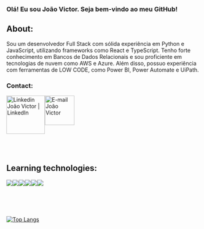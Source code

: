 ###  Olá! Eu sou João Victor. Seja bem-vindo ao meu GitHub!

## About:
<div>
  <p style="text-justify: justify;">
    Sou um desenvolvedor Full Stack com sólida experiência em Python e JavaScript, utilizando frameworks como React e TypeScript. Tenho forte conhecimento em Bancos de Dados Relacionais e sou proficiente em tecnologias de nuvem como AWS         e     Azure. Além disso, possuo experiência com ferramentas de LOW CODE, como Power BI, Power Automate e UiPath.
  </p>
</div>


### Contact:
<div style="display: flex; flex-wrap: wrap;">
<a href="https://www.linkedin.com/in/jvnogueira23/" target="_blank"><img alt="Linkedin João Victor | LinkedIn" width="100px" src="https://img.shields.io/badge/LinkedIn-0077B5?style=for-the-badge&logo=linkedin&logoColor=white" /></a>
<a href="mailto:jvictor.n.m23@gmail.com" target="_blank" ><img alt="E-mail João Victor" width="77px" src="https://img.shields.io/badge/Gmail-D14836?style=for-the-badge&logo=gmail&logoColor=white" /></a>
</div>

<br/><br/>

## Learning technologies:
<div style="display: flex; flex-wrap: wrap;">
<img src="https://img.shields.io/badge/PYTHON-blue?style=for-the-badge&logo=python&logoColor=white"/>
<img  src="https://img.shields.io/badge/typescript-blue?style=for-the-badge&logo=typescript&logoColor=white"/>
<img src="https://img.shields.io/badge/aws-blue?style=for-the-badge&logo=aws&logoColor=black"/>
<img src="https://img.shields.io/badge/Next-black?style=for-the-badge&logo=next.js&logoColor=white"/>
<img src="https://img.shields.io/badge/Material%20UI-007FFF?style=for-the-badge&logo=mui&logoColor=white"/>
<img src="https://img.shields.io/badge/Sass-CC6699?style=for-the-badge&logo=sass&logoColor=white"/>
</div>

<br/><br/><br/>

[![Top Langs](https://github-readme-stats.vercel.app/api/top-langs/?username=JoaoNogueira23&theme=blue-green&langs_count=6)](https://github.com/anuraghazra/github-readme-stats)   
